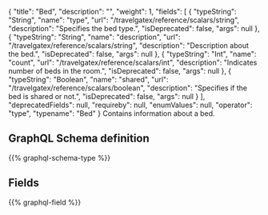 {
  "title": "Bed",
  "description": "",
  "weight": 1,
  "fields": [
    {
      "typeString": "String",
      "name": "type",
      "url": "/travelgatex/reference/scalars/string",
      "description": "Specifies the bed type.",
      "isDeprecated": false,
      "args": null
    },
    {
      "typeString": "String",
      "name": "description",
      "url": "/travelgatex/reference/scalars/string",
      "description": "Description about the bed.",
      "isDeprecated": false,
      "args": null
    },
    {
      "typeString": "Int",
      "name": "count",
      "url": "/travelgatex/reference/scalars/int",
      "description": "Indicates number of beds in the room.",
      "isDeprecated": false,
      "args": null
    },
    {
      "typeString": "Boolean",
      "name": "shared",
      "url": "/travelgatex/reference/scalars/boolean",
      "description": "Specifies if the bed is shared or not.",
      "isDeprecated": false,
      "args": null
    }
  ],
  "deprecatedFields": null,
  "requireby": null,
  "enumValues": null,
  "operator": "type",
  "typename": "Bed"
}
Contains information about a bed.
## GraphQL Schema definition

{{% graphql-schema-type %}}

## Fields

{{% graphql-field %}}
